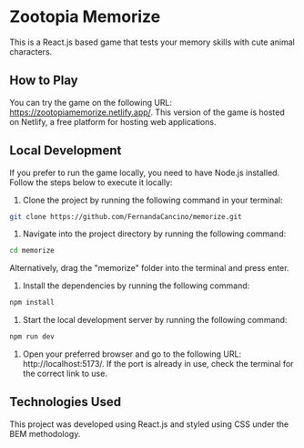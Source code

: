 # Zootopia Memorize

This is a React.js based game that tests your memory skills with cute animal characters.


## How to Play
You can try the game on the following URL: https://zootopiamemorize.netlify.app/. This version of the game is hosted on Netlify, a free platform for hosting web applications.

## Local Development
If you prefer to run the game locally, you need to have Node.js installed. Follow the steps below to execute it locally:

1. Clone the project by running the following command in your terminal:

```bash
git clone https://github.com/FernandaCancino/memorize.git
```

1. Navigate into the project directory by running the following command:

```bash
cd memorize
```
Alternatively, drag the "memorize" folder into the terminal and press enter.

1. Install the dependencies by running the following command:

```bash
npm install
```

1. Start the local development server by running the following command:

```bash
npm run dev
```
1. Open your preferred browser and go to the following URL: http://localhost:5173/.
If the port is already in use, check the terminal for the correct link to use.


## Technologies Used
This project was developed using React.js and styled using CSS under the BEM methodology.
